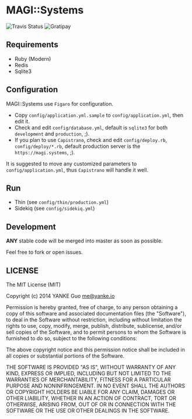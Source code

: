 # MAGI::Systems

![Travis Status](https://travis-ci.org/yanke-guo/magi-systems.svg?branch=master)
![Gratipay](https://img.shields.io/gratipay/yanke-guo.svg)

## Requirements

-  Ruby (Modern)
-  Redis
-  Sqlite3

## Configuration

MAGI::Systems use `Figaro` for configuration.

-  Copy `config/application.yml.sample` to `config/application.yml`, then edit it.
-  Check and edit `config/database.yml`, default is `sqlite3` for both `development` and `production`, ;).
-  If you plan to use `Capistrano`, check and edit `config/deploy.rb`, `config/deploy/*.rb`, default production server is the `https://magi.systems`, ;).

It is suggested to move any customized parameters to `config/application.yml`, thus `Capistrano` will handle it well.

## Run

-  Thin     (see `config/thin/production.yml`)
-  Sidekiq  (see `config/sidekiq.yml`)

## Development

**ANY** stable code will be merged into master as soon as possible.

Feel free to fork or open issues.

## LICENSE

The MIT License (MIT)

Copyright (c) 2014 YANKE Guo <me@yanke.io>

Permission is hereby granted, free of charge, to any person obtaining a copy
of this software and associated documentation files (the "Software"), to deal
in the Software without restriction, including without limitation the rights
to use, copy, modify, merge, publish, distribute, sublicense, and/or sell
copies of the Software, and to permit persons to whom the Software is
furnished to do so, subject to the following conditions:

The above copyright notice and this permission notice shall be included in
all copies or substantial portions of the Software.

THE SOFTWARE IS PROVIDED "AS IS", WITHOUT WARRANTY OF ANY KIND, EXPRESS OR
IMPLIED, INCLUDING BUT NOT LIMITED TO THE WARRANTIES OF MERCHANTABILITY,
FITNESS FOR A PARTICULAR PURPOSE AND NONINFRINGEMENT. IN NO EVENT SHALL THE
AUTHORS OR COPYRIGHT HOLDERS BE LIABLE FOR ANY CLAIM, DAMAGES OR OTHER
LIABILITY, WHETHER IN AN ACTION OF CONTRACT, TORT OR OTHERWISE, ARISING FROM,
OUT OF OR IN CONNECTION WITH THE SOFTWARE OR THE USE OR OTHER DEALINGS IN
THE SOFTWARE.
